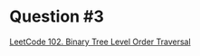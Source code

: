# Question #3

[LeetCode 102. Binary Tree Level Order Traversal](https://leetcode.com/problems/binary-tree-level-order-traversal/)
